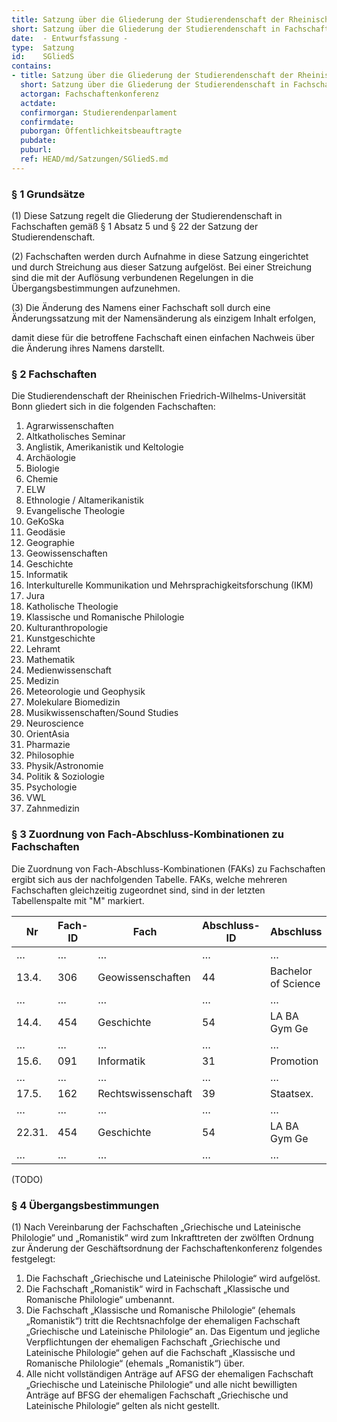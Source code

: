 ```yaml
---
title: Satzung über die Gliederung der Studierendenschaft der Rheinischen Friedrich-Wilhelms-Universität Bonn in Fachschaften (Studierendenschaftsgliederungssatzung - SGliedS)
short: Satzung über die Gliederung der Studierendenschaft in Fachschaften (Studierendenschaftsgliederungssatzung - SGliedS)
date:  - Entwurfsfassung -
type:  Satzung
id:    SGliedS
contains:
- title: Satzung über die Gliederung der Studierendenschaft der Rheinischen Friedrich-Wilhelms-Universität Bonn in Fachschaften (Studierendenschaftsgliederungssatzung - SGliedS)
  short: Satzung über die Gliederung der Studierendenschaft in Fachschaften (Studierendenschaftsgliederungssatzung - SGliedS)
  actorgan: Fachschaftenkonferenz
  actdate:
  confirmorgan: Studierendenparlament
  confirmdate:
  puborgan: Öffentlichkeitsbeauftragte
  pubdate:
  puburl:
  ref: HEAD/md/Satzungen/SGliedS.md
---
```


### § 1 Grundsätze

(1) Diese Satzung regelt die Gliederung der Studierendenschaft in Fachschaften gemäß § 1 Absatz 5 und § 22 der Satzung der Studierendenschaft.

(2) Fachschaften werden durch Aufnahme in diese Satzung eingerichtet und durch Streichung aus dieser Satzung aufgelöst.
Bei einer Streichung sind die mit der Auflösung verbundenen Regelungen in die Übergangsbestimmungen aufzunehmen.

(3) Die Änderung des Namens einer Fachschaft soll durch eine Änderungssatzung mit der Namensänderung als einzigem Inhalt erfolgen,

damit diese für die betroffene Fachschaft einen einfachen Nachweis über die Änderung ihres Namens darstellt.


### § 2 Fachschaften

Die Studierendenschaft der Rheinischen Friedrich-Wilhelms-Universität Bonn gliedert sich in die folgenden Fachschaften:

1. Agrarwissenschaften
1. Altkatholisches Seminar
1. Anglistik, Amerikanistik und Keltologie
1. Archäologie
1. Biologie
1. Chemie
1. ELW
1. Ethnologie / Altamerikanistik
1. Evangelische Theologie
1. GeKoSka
1. Geodäsie
1. Geographie
1. Geowissenschaften
1. Geschichte
1. Informatik
1. Interkulturelle Kommunikation und Mehrsprachigkeitsforschung (IKM)
1. Jura
1. Katholische Theologie
1. Klassische und Romanische Philologie
1. Kulturanthropologie
1. Kunstgeschichte
1. Lehramt
1. Mathematik
1. Medienwissenschaft
1. Medizin
1. Meteorologie und Geophysik
1. Molekulare Biomedizin
1. Musikwissenschaften/Sound Studies
1. Neuroscience
1. OrientAsia
1. Pharmazie
1. Philosophie
1. Physik/Astronomie
1. Politik & Soziologie
1. Psychologie
1. VWL
1. Zahnmedizin


### § 3 Zuordnung von Fach-Abschluss-Kombinationen zu Fachschaften

Die Zuordnung von Fach-Abschluss-Kombinationen (FAKs) zu Fachschaften ergibt sich aus der nachfolgenden Tabelle.
FAKs, welche mehreren Fachschaften gleichzeitig zugeordnet sind, sind in der letzten Tabellenspalte mit "M" markiert.

| Nr     | Fach-ID | Fach               | Abschluss-ID | Abschluss           | Fachschaft        | M |
|--------|---------|--------------------|--------------|---------------------|-------------------|---|
| …      | …       | …                  | …            | …                   | …                 |   |
| 13.4.  | 306     | Geowissenschaften  | 44           | Bachelor of Science | Geowissenschaften |   |
| …      | …       | …                  | …            | …                   | …                 |   |
| 14.4.  | 454     | Geschichte         | 54           | LA BA Gym Ge        | Geschichte        | M |
| …      | …       | …                  | …            | …                   | …                 |   |
| 15.6.  | 091     | Informatik         | 31           | Promotion           | Informatik        |   |
| …      | …       | …                  | …            | …                   | …                 |   |
| 17.5.  | 162     | Rechtswissenschaft | 39           | Staatsex.           | Jura              |   |
| …      | …       | …                  | …            | …                   | …                 |   |
| 22.31. | 454     | Geschichte         | 54           | LA BA Gym Ge        | Lehramt           | M |
| …      | …       | …                  | …            | …                   | …                 |   |

(TODO)


### § 4 Übergangsbestimmungen

(1) Nach Vereinbarung der Fachschaften „Griechische und Lateinische Philologie“ und „Romanistik“ wird zum Inkrafttreten der zwölften Ordnung zur Änderung der Geschäftsordnung der Fachschaftenkonferenz folgendes festgelegt:

1. Die Fachschaft „Griechische und Lateinische Philologie“ wird aufgelöst.
1. Die Fachschaft „Romanistik“ wird in Fachschaft „Klassische und Romanische Philologie“ umbenannt.
1. Die Fachschaft „Klassische und Romanische Philologie“ (ehemals „Romanistik“) tritt die Rechtsnachfolge der ehemaligen Fachschaft „Griechische und Lateinische Philologie“ an. Das Eigentum und jegliche Verpflichtungen der ehemaligen Fachschaft „Griechische und Lateinische Philologie“ gehen auf die Fachschaft „Klassische und Romanische Philologie“ (ehemals „Romanistik“) über.
1. Alle nicht vollständigen Anträge auf AFSG der ehemaligen Fachschaft „Griechische und Lateinische Philologie“ und alle nicht bewilligten Anträge auf BFSG der ehemaligen Fachschaft „Griechische und Lateinische Philologie“ gelten als nicht gestellt.

